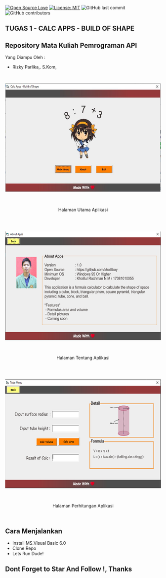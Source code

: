 [![Open Source Love](https://badges.frapsoft.com/os/v1/open-source.svg?style=flat)](https://github.com/ellerbrock/open-source-badges/)
[![License: MIT](https://img.shields.io/badge/License-MIT-green.svg)](https://opensource.org/licenses/MIT)
![GitHub last commit](https://img.shields.io/github/last-commit/kholilboy/Repo-Mata-Kuliah-Pemrograman-API)
![GitHub contributors](https://img.shields.io/github/contributors/kholilboy/Repo-Mata-Kuliah-Pemrograman-API)

## TUGAS 1 - CALC APPS - BUILD OF SHAPE
## Repository Mata Kuliah Pemrograman API
Yang Diampu Oleh : 
 * Rizky Parlika,. S.Kom,

<br>
<p align="center">
        <img src="/Tugas 1 API/Gambar_SS/hal_utama.JPG" width="600" height="350">
</p>
<br>
<p align="center">
Halaman Utama Aplikasi
</p>
<br>



<br>
<p align="center">
        <img src="/Tugas 1 API/Gambar_SS/hal_tentang.PNG" width="600" height="350">
</p>
<br>
<p align="center">
Halaman Tentang Aplikasi
</p>
<br>


<br>
<p align="center">
        <img src="/Tugas 1 API/Gambar_SS/hal_hitung.PNG" width="600" height="350">
</p>
<br>
<p align="center">
Halaman Perhitungan Aplikasi
</p>
<br>

## Cara Menjalankan
   - Install MS.Visual Basic 6.0
   - Clone Repo
   - Lets Run Dude!

## Dont Forget to Star And Follow !, Thanks